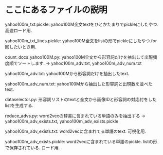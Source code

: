 # ここにあるファイルの説明

yahoo100m_txt.pickle: yahoo100M全文textをひとかたまりでpickleにしたやつ.高速ロード用.

yahoo100m_txt_lines.pickle: yahoo100M全文をlistの形でpickleにしたやつ.for回したいとき用.

count_docs_yahoo100M.py: yahoo100M全文から形容詞だけを抽出して出現頻度順でソートします. -> yahoo100m_adv.txt, yahoo100m_adv_num.txt

yahoo100m_adv.txt: yahoo100Mから形容詞だけを抽出したtext.

yahoo100m_adv_num.txt: yahoo100Mから抽出した形容詞と出現数を並べたtext.

dataselector.py: 形容詞リストのtextと全文から画像IDと形容詞の対応付をしたlistを生成する.

reduce_advs.py: word2vecの辞書に含まれている単語のみを抽出する -> yahoo100m_adv_exists.txt, yahoo100m_adv_exists.pickle

yahoo100m_adv_exists.txt: word2vecに含まれてる単語のtext. 可視化用.

yahoo100m_adv_exists.pickle: word2vecに含まれている単語のpickle. listの形で保存されている. ロード用.